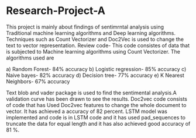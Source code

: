 # Research-Project-A
This project is mainly about findings of sentimrntal analysis using Traditional machine learning algorithms and Deep learning algorithms.
Techniques such as Count Vectorizer and Doc2Vec is used to change the text to vector representation.
Review code- This code consistes of data that is subjected to Machine learning algorithms using Count Vectorizer. The algorithms used are 

a) Random Forest- 84% accuracy
b) Logistic regression- 85% accuracy
c) Naive bayes- 82% accuracy
d) Decision tree- 77% accuracy
e) K Nearest Neighbors- 67% accuracy

Text blob and vader package is used to find the sentimental analysis.A validation curve has been drawn to see the results.
Doc2vec code consists of code that has Used Doc2vec features to change the whole document to vector. It has achieved a accuracy of 82 percent.
LSTM model was implemented and code is in LSTM code and it has used pad_sequences to truncate the data for equal length and it has also achieved good accuracy of 81 %.
